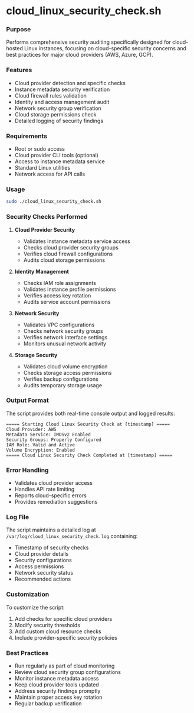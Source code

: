 # cloud_linux_security_check.sh

### Purpose
Performs comprehensive security auditing specifically designed for cloud-hosted Linux instances, focusing on cloud-specific security concerns and best practices for major cloud providers (AWS, Azure, GCP).

### Features
- Cloud provider detection and specific checks
- Instance metadata security verification
- Cloud firewall rules validation
- Identity and access management audit
- Network security group verification
- Cloud storage permissions check
- Detailed logging of security findings

### Requirements
- Root or sudo access
- Cloud provider CLI tools (optional)
- Access to instance metadata service
- Standard Linux utilities
- Network access for API calls

### Usage
```bash
sudo ./cloud_linux_security_check.sh
```

### Security Checks Performed

1. **Cloud Provider Security**
   - Validates instance metadata service access
   - Checks cloud provider security groups
   - Verifies cloud firewall configurations
   - Audits cloud storage permissions

2. **Identity Management**
   - Checks IAM role assignments
   - Validates instance profile permissions
   - Verifies access key rotation
   - Audits service account permissions

3. **Network Security**
   - Validates VPC configurations
   - Checks network security groups
   - Verifies network interface settings
   - Monitors unusual network activity

4. **Storage Security**
   - Validates cloud volume encryption
   - Checks storage access permissions
   - Verifies backup configurations
   - Audits temporary storage usage

### Output Format
The script provides both real-time console output and logged results:
```
===== Starting Cloud Linux Security Check at [timestamp] =====
Cloud Provider: AWS
Metadata Service: IMDSv2 Enabled
Security Groups: Properly Configured
IAM Role: Valid and Active
Volume Encryption: Enabled
===== Cloud Linux Security Check Completed at [timestamp] =====
```

### Error Handling
- Validates cloud provider access
- Handles API rate limiting
- Reports cloud-specific errors
- Provides remediation suggestions

### Log File
The script maintains a detailed log at `/var/log/cloud_linux_security_check.log` containing:
- Timestamp of security checks
- Cloud provider details
- Security configurations
- Access permissions
- Network security status
- Recommended actions

### Customization
To customize the script:
1. Add checks for specific cloud providers
2. Modify security thresholds
3. Add custom cloud resource checks
4. Include provider-specific security policies

### Best Practices
- Run regularly as part of cloud monitoring
- Review cloud security group configurations
- Monitor instance metadata access
- Keep cloud provider tools updated
- Address security findings promptly
- Maintain proper access key rotation
- Regular backup verification
